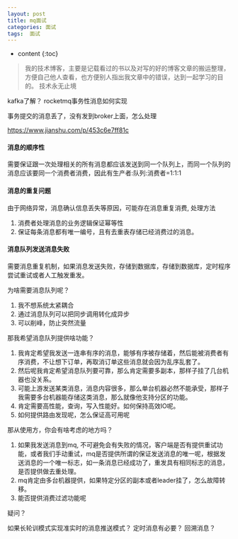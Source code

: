 ```yaml
---
layout: post
title: mq面试
categories: 面试
tags:  面试
---
```


* content
{:toc}

> 我的技术博客，主要是记载看过的书以及对写的好的博客文章的搬运整理，方便自己他人查看，也方便别人指出我文章中的错误，达到一起学习的目的。
> 技术永无止境


kafka了解？
rocketmq事务性消息如何实现

事务提交的消息丢了，没有发到broker上面，怎么处理

https://www.jianshu.com/p/453c6e7ff81c

#### 消息的顺序性

需要保证跟一次处理相关的所有消息都应该发送到同一个队列上，而同一个队列的消息应该要同一个消费者消费，因此有生产者:队列:消费者=1:1:1

#### 消息的重复问题

由于网络异常，消息确认信息丢失等原因，可能存在消息重复消费, 处理方法
1. 消费者处理消息的业务逻辑保证幂等性
2. 保证每条消息都有唯一编号，且有去重表存储已经消费过的消息。

#### 消息队列发送消息失败

需要消息重复机制，如果消息发送失败，存储到数据库，存储到数据库，定时程序尝试重试或者人工触发重发。


为啥需要消息队列呢？

1. 我不想系统太紧耦合
2. 通过消息队列可以把同步调用转化成异步
3. 可以削峰，防止突然流量

那我希望消息队列提供啥功能？

1. 我肯定希望我发送一连串有序的消息，能够有序被存储着，然后能被消费者有序消费，不让想下订单，再取消订单这些消息就会因为乱序乱套了。
2. 然后呢我肯定希望消息队列要可靠，那么肯定需要多副本，那样子挂了几台机器也没关系。
3. 可能上游发送某类消息，消息内容很多，那么单台机器必然不能承受，那样子我需要多台机器能存储这类消息，那么就像他支持分区的功能。
4. 肯定需要高性能，查询，写入性能好。如何保持高效IO呢。
5. 如何提供路由发现呢，怎么保证高可用呢

那从使用方，你会有啥考虑的地方吗？

1. 如果我发送消息到mq, 不可避免会有失败的情况，客户端是否有提供重试功能，或者我们手动重试，mq是否提供所谓的保证发送消息的唯一呢，根据发送消息的一个唯一标志，如一条消息已经成功了，重发具有相同标志的消息，是否提供做去重处理。
2. mq肯定由多台机器提供，如果特定分区的副本或者leader挂了，怎么故障转移。
3. 能否提供消费过滤功能呢


疑问？

如果长轮训模式实现准实时的消息推送模式？
定时消息有必要？
回溯消息？



